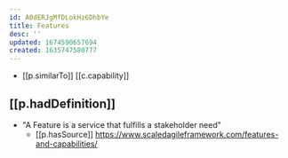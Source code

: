 ```yaml
---
id: A0dERJgMfDLokHz6DhbYe
title: Features
desc: ''
updated: 1674590657694
created: 1635747580777
---
```




- [[p.similarTo]] [[c.capability]]

## [[p.hadDefinition]]

- "A Feature is a service that fulfills a stakeholder need"
  - [[p.hasSource]] https://www.scaledagileframework.com/features-and-capabilities/